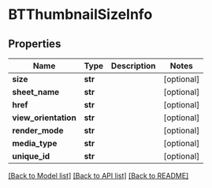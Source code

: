 # BTThumbnailSizeInfo

## Properties
Name | Type | Description | Notes
------------ | ------------- | ------------- | -------------
**size** | **str** |  | [optional] 
**sheet_name** | **str** |  | [optional] 
**href** | **str** |  | [optional] 
**view_orientation** | **str** |  | [optional] 
**render_mode** | **str** |  | [optional] 
**media_type** | **str** |  | [optional] 
**unique_id** | **str** |  | [optional] 

[[Back to Model list]](../README.md#documentation-for-models) [[Back to API list]](../README.md#documentation-for-api-endpoints) [[Back to README]](../README.md)


